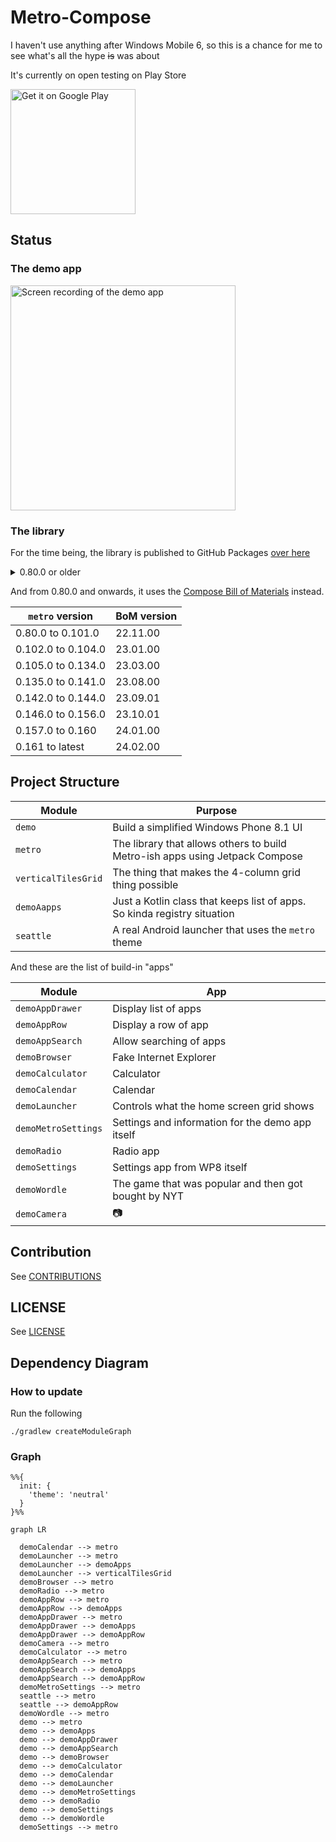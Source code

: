 # Metro-Compose

I haven't use anything after Windows Mobile 6, so this is a chance for me to see what's all the
hype ~~is~~ was about

It's currently on open testing on Play Store

<a href='https://play.google.com/store/apps/details?id=com.louis993546.metro.demo&pcampaignid=pcampaignidMKT-Other-global-all-co-prtnr-py-PartBadge-Mar2515-1'><img alt='Get it on Google Play' src='https://play.google.com/intl/en_us/badges/static/images/badges/en_badge_web_generic.png' width="200"/></a>

## Status

### The demo app

<img src="/metro-demo.gif" width="360" alt="Screen recording of the demo app"/>

### The library

For the time being, the library is published to GitHub Packages
[over here](https://github.com/louis993546/Metro-Compose/packages/896987)

<details>
<summary>0.80.0 or older</summary>

| `metro` version  | Compose version |
|------------------|-----------------|
| 0.10.0 to 0.12.0 | 1.0.0-rc01      |
| 0.13.0 to 0.25.0 | 1.0.0-rc02      |
| 0.26.0 to 0.49.0 | 1.1.1           |
| 0.50.0 to 0.52.0 | 1.2.0-beta02    |
| 0.53.0           | 1.2.0-rc01      |
| 0.54.0 to 0.66.0 | 1.2.0-rc02      |
| 0.67.0 to 0.69.0 | 1.3.0-beta01    |
| 0.70.0 to 0.73.0 | 1.3.0-beta03    |
| 0.74.0 to 0.79.0 | 1.3.0-rc01      |

</details>

And from 0.80.0 and onwards, it uses the [Compose Bill of Materials](https://developer.android.com/jetpack/compose/setup#bom-version-mapping) instead.

| `metro` version    | BoM version |
|--------------------|-------------|
| 0.80.0 to 0.101.0  | 22.11.00    |
| 0.102.0 to 0.104.0 | 23.01.00    |
| 0.105.0 to 0.134.0 | 23.03.00    |
| 0.135.0 to 0.141.0 | 23.08.00    |
| 0.142.0 to 0.144.0 | 23.09.01    |
| 0.146.0 to 0.156.0 | 23.10.01    |
| 0.157.0 to 0.160   | 24.01.00    |
| 0.161 to latest    | 24.02.00    |


## Project Structure

| Module              | Purpose                                                                      |
|---------------------|------------------------------------------------------------------------------|
| `demo`              | Build a simplified Windows Phone 8.1 UI                                      |
| `metro`             | The library that allows others to build Metro-ish apps using Jetpack Compose |
| `verticalTilesGrid` | The thing that makes the 4-column grid thing possible                        |
| `demoAapps`         | Just a Kotlin class that keeps list of apps. So kinda registry situation     |
| `seattle`           | A real Android launcher that uses the `metro` theme                          |

And these are the list of build-in "apps"

| Module              | App                                                  |
|---------------------|------------------------------------------------------|
| `demoAppDrawer`     | Display list of apps                                 |
| `demoAppRow`        | Display a row of app                                 |
| `demoAppSearch`     | Allow searching of apps                              |
| `demoBrowser`       | Fake Internet Explorer                               |
| `demoCalculator`    | Calculator                                           |
| `demoCalendar`      | Calendar                                             |
| `demoLauncher`      | Controls what the home screen grid shows             |
| `demoMetroSettings` | Settings and information for the demo app itself     |
| `demoRadio`         | Radio app                                            |
| `demoSettings`      | Settings app from WP8 itself                         |
| `demoWordle`        | The game that was popular and then got bought by NYT |
| `demoCamera`        | 📷                                                   |

## Contribution

See [CONTRIBUTIONS](CONTRIBUTIONS.md)

## LICENSE

See [LICENSE](LICENSE)

## Dependency Diagram

### How to update

Run the following

```shell
./gradlew createModuleGraph
```

### Graph

```mermaid
%%{
  init: {
    'theme': 'neutral'
  }
}%%

graph LR

  demoCalendar --> metro
  demoLauncher --> metro
  demoLauncher --> demoApps
  demoLauncher --> verticalTilesGrid
  demoBrowser --> metro
  demoRadio --> metro
  demoAppRow --> metro
  demoAppRow --> demoApps
  demoAppDrawer --> metro
  demoAppDrawer --> demoApps
  demoAppDrawer --> demoAppRow
  demoCamera --> metro
  demoCalculator --> metro
  demoAppSearch --> metro
  demoAppSearch --> demoApps
  demoAppSearch --> demoAppRow
  demoMetroSettings --> metro
  seattle --> metro
  seattle --> demoAppRow
  demoWordle --> metro
  demo --> metro
  demo --> demoApps
  demo --> demoAppDrawer
  demo --> demoAppSearch
  demo --> demoBrowser
  demo --> demoCalculator
  demo --> demoCalendar
  demo --> demoLauncher
  demo --> demoMetroSettings
  demo --> demoRadio
  demo --> demoSettings
  demo --> demoWordle
  demoSettings --> metro
```